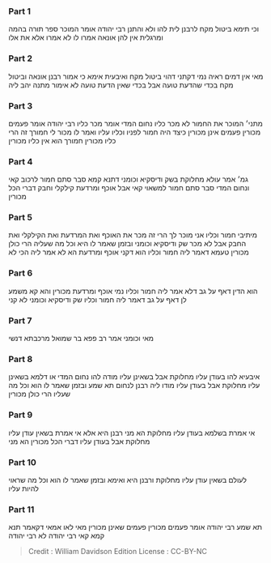 
### Part 1
וכי תימא ביטול מקח לרבנן לית להו ולא והתנן רבי יהודה אומר המוכר ספר תורה בהמה ומרגלית אין להן אונאה אמרו לו לא אמרו אלא את אלו

### Part 2
מאי אין דמים ראיה נמי דקתני דהוי ביטול מקח ואיבעית אימא כי אמור רבנן אונאה וביטול מקח בכדי שהדעת טועה אבל בכדי שאין הדעת טועה לא אימור מתנה יהב ליה

### Part 3
מתני׳ המוכר את החמור לא מכר כליו נחום המדי אומר מכר כליו רבי יהודה אומר פעמים מכורין פעמים אינן מכורין כיצד היה חמור לפניו וכליו עליו ואמר לו מכור לי חמורך זה הרי כליו מכורין חמורך הוא אין כליו מכורין

### Part 4
גמ׳ אמר עולא מחלוקת בשק ודיסקיא וכומני דתנא קמא סבר סתם חמור לרכוב קאי ונחום המדי סבר סתם חמור למשאוי קאי אבל אוכף ומרדעת קילקלי וחבק דברי הכל מכורין

### Part 5
מיתיבי חמור וכליו אני מוכר לך הרי זה מכר את האוכף ואת המרדעת ואת הקילקלי ואת החבק אבל לא מכר שק ודיסקיא וכומני ובזמן שאמר לו היא וכל מה שעליה הרי כולן מכורין טעמא דאמר ליה חמור וכליו הוא דקני אוכף ומרדעת הא לא אמר ליה הכי לא

### Part 6
הוא הדין דאף על גב דלא אמר ליה חמור וכליו נמי אוכף ומרדעת מכורין והא קא משמע לן דאף על גב דאמר ליה חמור וכליו שק ודיסקיא וכומני לא קני

### Part 7
מאי וכומני אמר רב פפא בר שמואל מרכבתא דנשי

### Part 8
איבעיא להו בעודן עליו מחלוקת אבל בשאינן עליו מודה להו נחום המדי או דלמא בשאינן עליו מחלוקת אבל בעודן עליו מודו ליה רבנן לנחום תא שמע ובזמן שאמר לו הוא וכל מה שעליו הרי כולן מכורין

### Part 9
אי אמרת בשלמא בעודן עליו מחלוקת הא מני רבנן היא אלא אי אמרת בשאין עודן עליו מחלוקת אבל בעודן עליו דברי הכל מכורין הא מני

### Part 10
לעולם בשאין עודן עליו מחלוקת ורבנן היא ואימא ובזמן שאמר לו הוא וכל מה שראוי להיות עליו

### Part 11
תא שמע רבי יהודה אומר פעמים מכורין פעמים שאינן מכורין מאי לאו אמאי דקאמר תנא קמא קאי רבי יהודה לא רבי יהודה

>Credit : William Davidson Edition
>License : CC-BY-NC